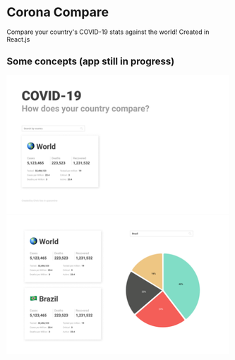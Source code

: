 # Corona Compare

Compare your country's COVID-19 stats against the world! Created in React.js

## Some concepts (app still in progress)
![](images/home.png)
![](images/info.png)
